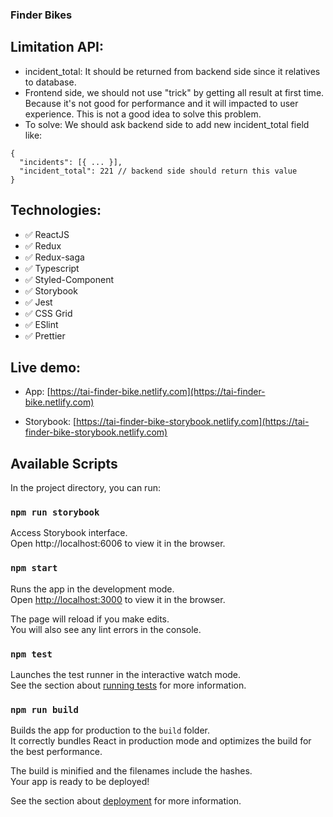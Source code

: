 ### Finder Bikes

## Limitation API:

- incident_total: It should be returned from backend side since it relatives to
  database.
- Frontend side, we should not use "trick" by getting all result at first time.
  Because it's not good for performance and it will impacted to user experience.
  This is not a good idea to solve this problem.
- To solve: We should ask backend side to add new incident_total field like:

```
{
  "incidents": [{ ... }],
  "incident_total": 221 // backend side should return this value
}
```

## Technologies:

- ✅ ReactJS
- ✅ Redux
- ✅ Redux-saga
- ✅ Typescript
- ✅ Styled-Component
- ✅ Storybook
- ✅ Jest
- ✅ CSS Grid
- ✅ ESlint
- ✅ Prettier

## Live demo:

- App:
  [https://tai-finder-bike.netlify.com](https://tai-finder-bike.netlify.com)

- Storybook:
  [https://tai-finder-bike-storybook.netlify.com](https://tai-finder-bike-storybook.netlify.com)

## Available Scripts

In the project directory, you can run:

### `npm run storybook`

Access Storybook interface.<br> Open http://localhost:6006 to view it in the
browser.

### `npm start`

Runs the app in the development mode.<br> Open
[http://localhost:3000](http://localhost:3000) to view it in the browser.

The page will reload if you make edits.<br> You will also see any lint errors in
the console.

### `npm test`

Launches the test runner in the interactive watch mode.<br> See the section
about
[running tests](https://facebook.github.io/create-react-app/docs/running-tests)
for more information.

### `npm run build`

Builds the app for production to the `build` folder.<br> It correctly bundles
React in production mode and optimizes the build for the best performance.

The build is minified and the filenames include the hashes.<br> Your app is
ready to be deployed!

See the section about
[deployment](https://facebook.github.io/create-react-app/docs/deployment) for
more information.
